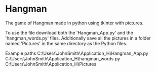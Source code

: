 # Hangman
The game of Hangman made in python using tkinter with pictures.

To use the file download both the 'Hangman_App.py' and the 'hangman_words.py' files.
Additionally save all the pictures in a folder named 'Pictures' in the same directory as the Python files.

Example paths 
C:\Users\JohnSmith\Application_H\Hangman_App.py
C:\Users\JohnSmith\Application_H\hangman_words.py
C:\Users\JohnSmith\Application_H\Pictures

